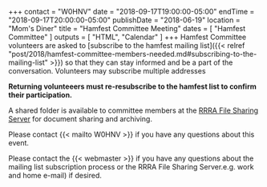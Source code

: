 +++
contact = "W0HNV"
date = "2018-09-17T19:00:00-05:00"
endTime = "2018-09-17T20:00:00-05:00"
publishDate = "2018-06-19"
location = "Mom's Diner"
title = "Hamfest Committee Meeting"
dates = [ "Hamfest Committee" ]
outputs = [ "HTML", "Calendar" ]
+++
Hamfest Committee volunteers are asked to [subscribe to the hamfest
mailing list]({{< relref "post/2018/hamfest-committee-members-needed.md#subscribing-to-the-mailing-list" >}})
so that they can stay informed and be a part of the
conversation. Volunteers may subscribe multiple addresses

**Returning volunteeers must re-resubscribe to the hamfest list to
confirm their participation.**

A shared folder is available to committee
members at the <a href="https://cloud.rrra.org" rel="nofollow">RRRA
File Sharing Server</a> for document sharing and archiving.

Please contact {{< mailto W0HNV >}} if you have any questions about this
event.

Please contact the {{< webmaster >}} if you have any questions about the
mailing list subscription process or the RRRA File Sharing Server.e.g. work and home e-mail) if desired.
